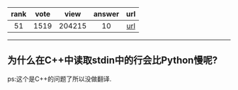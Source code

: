 
| rank | vote | view | answer | url |
|:-:|:-:|:-:|:-:|:-:|
|51|1519|204215|10| [url](http://stackoverflow.com/questions/9371238/why-is-reading-lines-from-stdin-much-slower-in-c-than-python) |
***

## 为什么在C++中读取stdin中的行会比Python慢呢?

ps:这个是C++的问题了所以没做翻译.